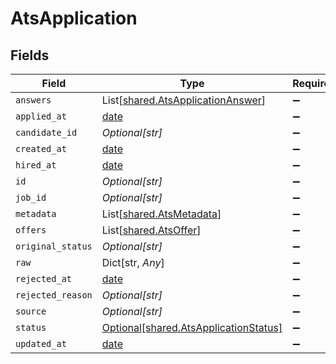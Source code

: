 # AtsApplication


## Fields

| Field                                                                                | Type                                                                                 | Required                                                                             | Description                                                                          |
| ------------------------------------------------------------------------------------ | ------------------------------------------------------------------------------------ | ------------------------------------------------------------------------------------ | ------------------------------------------------------------------------------------ |
| `answers`                                                                            | List[[shared.AtsApplicationAnswer](../../models/shared/atsapplicationanswer.md)]     | :heavy_minus_sign:                                                                   | N/A                                                                                  |
| `applied_at`                                                                         | [date](https://docs.python.org/3/library/datetime.html#date-objects)                 | :heavy_minus_sign:                                                                   | N/A                                                                                  |
| `candidate_id`                                                                       | *Optional[str]*                                                                      | :heavy_minus_sign:                                                                   | N/A                                                                                  |
| `created_at`                                                                         | [date](https://docs.python.org/3/library/datetime.html#date-objects)                 | :heavy_minus_sign:                                                                   | N/A                                                                                  |
| `hired_at`                                                                           | [date](https://docs.python.org/3/library/datetime.html#date-objects)                 | :heavy_minus_sign:                                                                   | N/A                                                                                  |
| `id`                                                                                 | *Optional[str]*                                                                      | :heavy_minus_sign:                                                                   | N/A                                                                                  |
| `job_id`                                                                             | *Optional[str]*                                                                      | :heavy_minus_sign:                                                                   | N/A                                                                                  |
| `metadata`                                                                           | List[[shared.AtsMetadata](../../models/shared/atsmetadata.md)]                       | :heavy_minus_sign:                                                                   | N/A                                                                                  |
| `offers`                                                                             | List[[shared.AtsOffer](../../models/shared/atsoffer.md)]                             | :heavy_minus_sign:                                                                   | N/A                                                                                  |
| `original_status`                                                                    | *Optional[str]*                                                                      | :heavy_minus_sign:                                                                   | N/A                                                                                  |
| `raw`                                                                                | Dict[str, *Any*]                                                                     | :heavy_minus_sign:                                                                   | N/A                                                                                  |
| `rejected_at`                                                                        | [date](https://docs.python.org/3/library/datetime.html#date-objects)                 | :heavy_minus_sign:                                                                   | N/A                                                                                  |
| `rejected_reason`                                                                    | *Optional[str]*                                                                      | :heavy_minus_sign:                                                                   | N/A                                                                                  |
| `source`                                                                             | *Optional[str]*                                                                      | :heavy_minus_sign:                                                                   | N/A                                                                                  |
| `status`                                                                             | [Optional[shared.AtsApplicationStatus]](../../models/shared/atsapplicationstatus.md) | :heavy_minus_sign:                                                                   | N/A                                                                                  |
| `updated_at`                                                                         | [date](https://docs.python.org/3/library/datetime.html#date-objects)                 | :heavy_minus_sign:                                                                   | N/A                                                                                  |